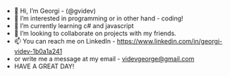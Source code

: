 - 👋 Hi, I’m Georgi - (@gvidev)
- 👀 I’m interested in programming or in other hand - coding!
- 🌱 I’m currently learning c# and javascript
- 💞️ I’m looking to collaborate on projects with my friends.
- 📫 You can reach me on LinkedIn  - https://www.linkedin.com/in/georgi-videv-1b0a1a241
- or write me a message at my email - videvgeorge@gmail.com
- HAVE A GREAT DAY!

<!---
gvidev/gvidev is a ✨ special ✨ repository because its `README.md` (this file) appears on your GitHub profile.
You can click the Preview link to take a look at your changes.
--->
